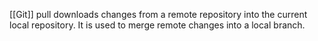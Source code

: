 [[Git]] pull downloads changes from a remote repository into the current local repository. It is used to merge remote changes into a local branch.